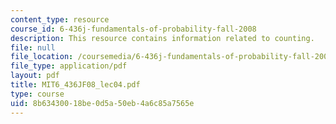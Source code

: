 ```yaml
---
content_type: resource
course_id: 6-436j-fundamentals-of-probability-fall-2008
description: This resource contains information related to counting.
file: null
file_location: /coursemedia/6-436j-fundamentals-of-probability-fall-2008/8b63430018be0d5a50eb4a6c85a7565e_MIT6_436JF08_lec04.pdf
file_type: application/pdf
layout: pdf
title: MIT6_436JF08_lec04.pdf
type: course
uid: 8b634300-18be-0d5a-50eb-4a6c85a7565e
---
```

